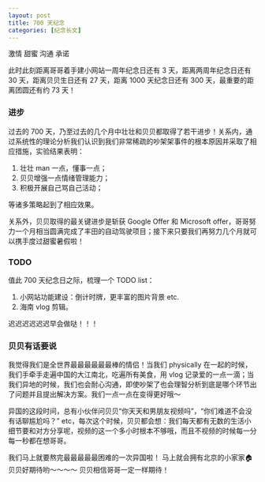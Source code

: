 ```yaml
---
layout: post
title: 700 天纪念
categories: [纪念长文]
---
```


激情 甜蜜 沟通 承诺<abs>

此时此刻距离哥哥着手建小网站一周年纪念日还有 3 天，距离两周年纪念日还有 30 天，距离贝贝生日还有 27 天，距离 1000 天纪念日还有 300 天，最重要的距离团圆还有约 73 天！
  
### 进步
  
过去的 700 天，乃至过去的几个月中壮壮和贝贝都取得了若干进步！关系内，通过系统性的理论分析我们认识到我们非常稀疏的吵架架事件的根本原因并采取了相应措施，实验结果表明：

1. 壮壮 man 一点，懂事一点；
2. 贝贝增强一点情绪管理能力；
3. 积极开展自己骂自己活动；
  
等诸多策略起到了相应效果。

关系外，贝贝取得的最关键进步是斩获 Google Offer 和 Microsoft offer，哥哥努力一个月相当圆满完成了丰田的自动驾驶项目；接下来只要我们再努力几个月就可以携手度过甜蜜暑假啦！
  
### TODO
  
值此 700 天纪念日之际，梳理一个 TODO list：
  
1. 小网站功能建设：倒计时牌，更丰富的图片背景 etc.
2. 海南 vlog 剪辑。
  
迟迟迟迟迟迟早会做哒！！！

  
### 贝贝有话要说
  
我觉得我们是全世界最最最最最最棒的情侣！当我们 physically 在一起的时候，我们手牵手走遍中国的大江南北，吃遍所有美食，用 vlog 记录爱的一点一滴；当我们异地的时候，我们也会耐心沟通，即使吵架了也会理智分析到底是哪个环节出了问题并且提出解决方案。我们一点一点在变得更好哦～
  
异国的这段时间，总有小伙伴问贝贝“你天天和男朋友视频吗”，“你们难道不会没有话聊尴尬吗？” etc，每次这个时候，贝贝都会想：我们每天都有无数的生活小细节要和对方分享呢，视频的这一个多小时根本不够哦，而且不视频的时候每一分每一秒都在想哥哥。
  
我们马上就要熬完最最最最最困难的一次异国啦！ 马上就会拥有北京的小家家🏠 贝贝好期待哟～～～～ 贝贝相信哥哥一定一样期待！
